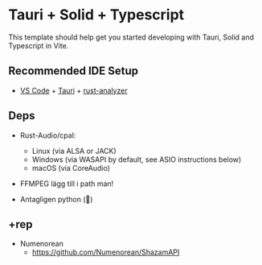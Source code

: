 # Tauri + Solid + Typescript

This template should help get you started developing with Tauri, Solid and Typescript in Vite.

## Recommended IDE Setup

- [VS Code](https://code.visualstudio.com/) + [Tauri](https://marketplace.visualstudio.com/items?itemName=tauri-apps.tauri-vscode) + [rust-analyzer](https://marketplace.visualstudio.com/items?itemName=rust-lang.rust-analyzer)

## Deps

- Rust-Audio/cpal:

  - Linux (via ALSA or JACK)
  - Windows (via WASAPI by default, see ASIO instructions below)
  - macOS (via CoreAudio)

- FFMPEG lägg till i path man!

- Antagligen python (🐍)

## +rep

- Numenorean
  - https://github.com/Numenorean/ShazamAPI
